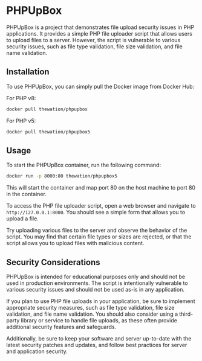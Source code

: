 # PHPUpBox

PHPUpBox is a project that demonstrates file upload security issues in PHP applications. It provides a simple PHP file uploader script that allows users to upload files to a server. However, the script is vulnerable to various security issues, such as file type validation, file size validation, and file name validation.

## Installation

To use PHPUpBox, you can simply pull the Docker image from Docker Hub:

For PHP v8:

```bash
docker pull thewation/phpupbox
```

For PHP v5:

```bash
docker pull thewation/phpupbox5
```

## Usage

To start the PHPUpBox container, run the following command:

```bash
docker run -p 8000:80 thewation/phpupbox5
```

This will start the container and map port 80 on the host machine to port 80 in the container.

To access the PHP file uploader script, open a web browser and navigate to `http://127.0.0.1:8000`. You should see a simple form that allows you to upload a file.

Try uploading various files to the server and observe the behavior of the script. You may find that certain file types or sizes are rejected, or that the script allows you to upload files with malicious content.

## Security Considerations

PHPUpBox is intended for educational purposes only and should not be used in production environments. The script is intentionally vulnerable to various security issues and should not be used as-is in any application.

If you plan to use PHP file uploads in your application, be sure to implement appropriate security measures, such as file type validation, file size validation, and file name validation. You should also consider using a third-party library or service to handle file uploads, as these often provide additional security features and safeguards.

Additionally, be sure to keep your software and server up-to-date with the latest security patches and updates, and follow best practices for server and application security.